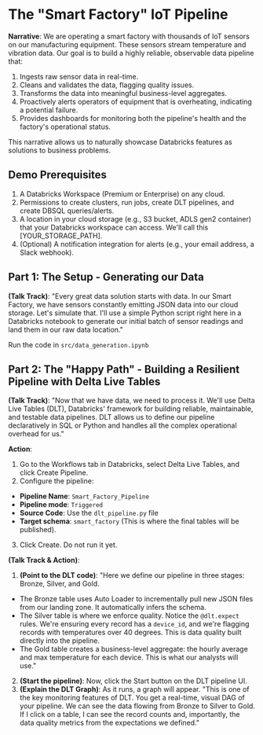 # The "Smart Factory" IoT Pipeline

**Narrative**: We are operating a smart factory with thousands of IoT sensors on our manufacturing equipment. These sensors stream temperature and vibration data. Our goal is to build a highly reliable, observable data pipeline that:

1. Ingests raw sensor data in real-time.
2. Cleans and validates the data, flagging quality issues.
3. Transforms the data into meaningful business-level aggregates.
4. Proactively alerts operators of equipment that is overheating, indicating a potential failure.
5. Provides dashboards for monitoring both the pipeline's health and the factory's operational status.

This narrative allows us to naturally showcase Databricks features as solutions to business problems.

## Demo Prerequisites

1. A Databricks Workspace (Premium or Enterprise) on any cloud.
2. Permissions to create clusters, run jobs, create DLT pipelines, and create DBSQL queries/alerts.
3. A location in your cloud storage (e.g., S3 bucket, ADLS gen2 container) that your Databricks workspace can access. We'll call this [YOUR_STORAGE_PATH].
4. (Optional) A notification integration for alerts (e.g., your email address, a Slack webhook).

## Part 1: The Setup - Generating our Data

**(Talk Track)**: "Every great data solution starts with data. In our Smart Factory, we have sensors constantly emitting JSON data into our cloud storage. Let's simulate that. I'll use a simple Python script right here in a Databricks notebook to generate our initial batch of sensor readings and land them in our raw data location."

Run the code in `src/data_generation.ipynb`

## Part 2: The "Happy Path" - Building a Resilient Pipeline with Delta Live Tables

**(Talk Track)**: "Now that we have data, we need to process it. We'll use Delta Live Tables (DLT), Databricks' framework for building reliable, maintainable, and testable data pipelines. DLT allows us to define our pipeline declaratively in SQL or Python and handles all the complex operational overhead for us."

**Action**:

1. Go to the Workflows tab in Databricks, select Delta Live Tables, and click Create Pipeline.
2. Configure the pipeline:
  * **Pipeline Name**: `Smart_Factory_Pipeline`
  * **Pipeline mode**: `Triggered`
  * **Source Code**: Use the `dlt_pipeline.py` file
  * **Target schema**: `smart_factory` (This is where the final tables will be published).
3. Click Create. Do not run it yet.

**(Talk Track & Action)**:

1. **(Point to the DLT code)**: "Here we define our pipeline in three stages: Bronze, Silver, and Gold.
  * The Bronze table uses Auto Loader to incrementally pull new JSON files from our landing zone. It automatically infers the schema.
  * The Silver table is where we enforce quality. Notice the `@dlt.expect` rules. We're ensuring every record has a `device_id`, and we're flagging records with temperatures over 40 degrees. This is data quality built directly into the pipeline.
  * The Gold table creates a business-level aggregate: the hourly average and max temperature for each device. This is what our analysts will use."
2. **(Start the pipeline)**: Now, click the Start button on the DLT pipeline UI.
3. **(Explain the DLT Graph)**: As it runs, a graph will appear. "This is one of the key monitoring features of DLT. You get a real-time, visual DAG of your pipeline. We can see the data flowing from Bronze to Silver to Gold. If I click on a table, I can see the record counts and, importantly, the data quality metrics from the expectations we defined."
